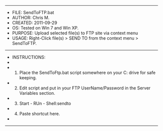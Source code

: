 **************************************************************************************
* FILE:         SendToFTP.bat
* AUTHOR:       Chris M.
* CREATED:      2011-09-29
* OS:	         Tested on Win 7 and Win XP.
* PURPOSE:      Upload selected file(s) to FTP site via context menu
* USAGE:        Right-Click file(s) > SEND TO from the context menu > SendToFTP.
**************************************************************************************
* INSTRUCTIONS:
*
* 1. Place the SendToFtp.bat script somewhere on your C: drive for safe keeping.
* 2. Edit script and put in your FTP UserName/Password in the Server Variables section.
* 3. Start - RUn - Shell:sendto
* 4. Paste shortcut here.
*
 **************************************************************************************
